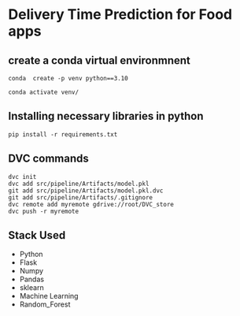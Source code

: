# Delivery Time Prediction for Food apps


## create a conda  virtual environmnent

```
conda  create -p venv python==3.10

conda activate venv/

```
## Installing necessary libraries in python

```
pip install -r requirements.txt

```
## DVC commands

```
dvc init
dvc add src/pipeline/Artifacts/model.pkl
git add src/pipeline/Artifacts/model.pkl.dvc
git add src/pipeline/Artifacts/.gitignore
dvc remote add myremote gdrive://root/DVC_store
dvc push -r myremote

```

## Stack Used

- Python 
- Flask
- Numpy
- Pandas
- sklearn
- Machine Learning
- Random_Forest
